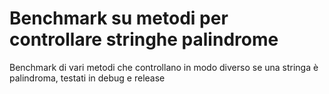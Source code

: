 # Benchmark su metodi per controllare stringhe palindrome
Benchmark di vari metodi che controllano in modo diverso se una stringa è palindroma, testati in debug e release

